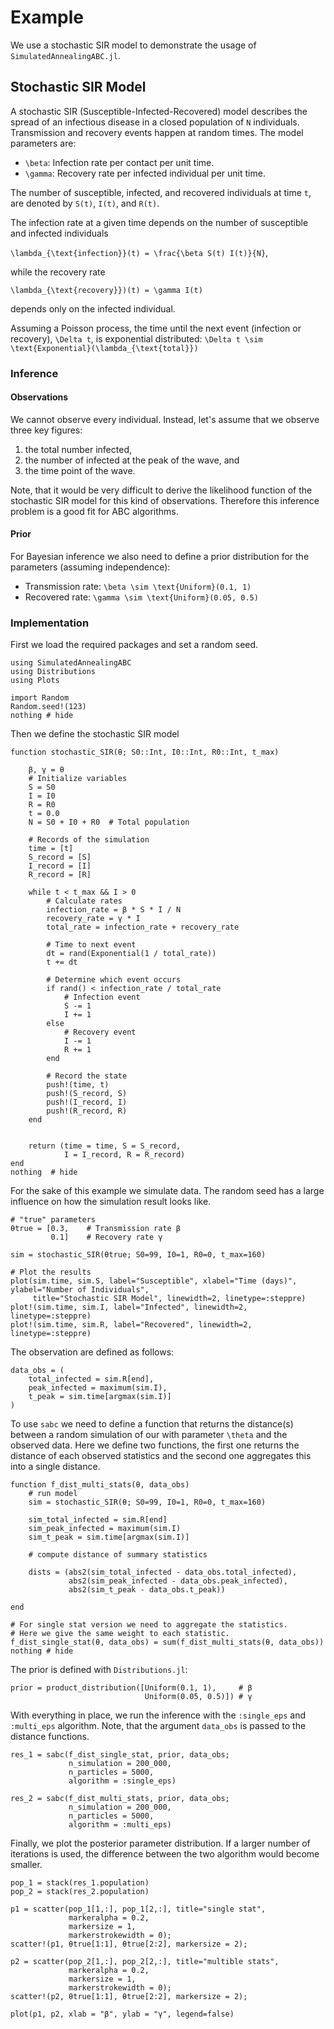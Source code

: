 # Example

We use a stochastic SIR model to demonstrate the usage of `SimulatedAnnealingABC.jl`.

## Stochastic SIR Model

A stochastic SIR (Susceptible-Infected-Recovered) model describes
the spread of an infectious disease in a closed population of ``N``
individuals. Transmission and recovery events happen at random times. The model parameters are:

- ``\beta``: Infection rate per contact per unit time.
- ``\gamma``: Recovery rate per infected individual per unit time.

The number of susceptible, infected, and recovered individuals at time
``t``, are denoted by ``S(t)``, ``I(t)``, and ``R(t)``.

The infection rate at a given time depends on the number of susceptible and infected individuals

``\lambda_{\text{infection}}(t) = \frac{\beta S(t) I(t)}{N}``,

while the recovery rate

``\lambda_{\text{recovery}})(t) = \gamma I(t)``

depends only on the infected individual.

Assuming a Poisson process, the time until the next event (infection or recovery), ``\Delta t``, is  exponential
distributed:
``\Delta t \sim \text{Exponential}(\lambda_{\text{total}})``

### Inference

#### Observations

We cannot observe every individual. Instead, let's assume that we
observe three key figures:

1. the total number infected,
2. the number of infected at the peak of the wave, and
3.  the time point of the wave.

Note, that it would be very difficult to derive the likelihood
function of the stochastic SIR model for this kind of
observations. Therefore this inference problem is a good fit for ABC algorithms.

#### Prior

For Bayesian inference we also need to define a prior distribution for the parameters (assuming independence):
- Transmission rate: ``\beta \sim \text{Uniform}(0.1, 1)``
- Recovered rate: ``\gamma \sim \text{Uniform}(0.05, 0.5)``



### Implementation

First we load the required packages and set a random seed.
```@example 1
using SimulatedAnnealingABC
using Distributions
using Plots

import Random
Random.seed!(123)
nothing # hide
```

Then we define the stochastic SIR model
```@example 1
function stochastic_SIR(θ; S0::Int, I0::Int, R0::Int, t_max)

    β, γ = θ
    # Initialize variables
    S = S0
    I = I0
    R = R0
    t = 0.0
    N = S0 + I0 + R0  # Total population

    # Records of the simulation
    time = [t]
    S_record = [S]
    I_record = [I]
    R_record = [R]

    while t < t_max && I > 0
        # Calculate rates
        infection_rate = β * S * I / N
        recovery_rate = γ * I
        total_rate = infection_rate + recovery_rate

        # Time to next event
        dt = rand(Exponential(1 / total_rate))
        t += dt

        # Determine which event occurs
        if rand() < infection_rate / total_rate
            # Infection event
            S -= 1
            I += 1
        else
            # Recovery event
            I -= 1
            R += 1
        end

        # Record the state
        push!(time, t)
        push!(S_record, S)
        push!(I_record, I)
        push!(R_record, R)
    end


    return (time = time, S = S_record,
            I = I_record, R = R_record)
end
nothing  # hide
```

For the sake of this example we simulate data. The random seed has a large influence on how the simulation
result looks like.
```@example 1
# "true" parameters
θtrue = [0.3,    # Transmission rate β
         0.1]    # Recovery rate γ

sim = stochastic_SIR(θtrue; S0=99, I0=1, R0=0, t_max=160)

# Plot the results
plot(sim.time, sim.S, label="Susceptible", xlabel="Time (days)", ylabel="Number of Individuals",
     title="Stochastic SIR Model", linewidth=2, linetype=:steppre)
plot!(sim.time, sim.I, label="Infected", linewidth=2, linetype=:steppre)
plot!(sim.time, sim.R, label="Recovered", linewidth=2, linetype=:steppre)
```
The observation are defined as follows:
```@example 1
data_obs = (
    total_infected = sim.R[end],
    peak_infected = maximum(sim.I),
    t_peak = sim.time[argmax(sim.I)]
)
```

To use `sabc` we need to define a function that returns the
distance(s) between a random simulation of our with parameter
``\theta`` and the observed data. Here we define two functions, the
first one returns the distance of each observed statistics and the
second one aggregates this into a single distance.
```@example 1
function f_dist_multi_stats(θ, data_obs)
    # run model
    sim = stochastic_SIR(θ; S0=99, I0=1, R0=0, t_max=160)

    sim_total_infected = sim.R[end]
    sim_peak_infected = maximum(sim.I)
    sim_t_peak = sim.time[argmax(sim.I)]

    # compute distance of summary statistics

    dists = (abs2(sim_total_infected - data_obs.total_infected),
             abs2(sim_peak_infected - data_obs.peak_infected),
             abs2(sim_t_peak - data_obs.t_peak))

end

# For single stat version we need to aggregate the statistics.
# Here we give the same weight to each statistic.
f_dist_single_stat(θ, data_obs) = sum(f_dist_multi_stats(θ, data_obs))
nothing # hide
```

The prior is defined with `Distributions.jl`:
```@example 1
prior = product_distribution([Uniform(0.1, 1),     # β
                              Uniform(0.05, 0.5)]) # γ
```

With everything in place, we run the inference with the
`:single_eps` and `:multi_eps` algorithm. Note, that the argument
`data_obs` is passed to the distance functions.
```@example 1
res_1 = sabc(f_dist_single_stat, prior, data_obs;
             n_simulation = 200_000,
             n_particles = 5000,
             algorithm = :single_eps)
```

```@example 1
res_2 = sabc(f_dist_multi_stats, prior, data_obs;
             n_simulation = 200_000,
             n_particles = 5000,
             algorithm = :multi_eps)
```

Finally, we plot the posterior parameter distribution. If a larger
number of iterations is used, the difference between the two algorithm
would become smaller.
```@example 1
pop_1 = stack(res_1.population)
pop_2 = stack(res_2.population)

p1 = scatter(pop_1[1,:], pop_1[2,:], title="single stat",
             markeralpha = 0.2,
             markersize = 1,
             markerstrokewidth = 0);
scatter!(p1, θtrue[1:1], θtrue[2:2], markersize = 2);

p2 = scatter(pop_2[1,:], pop_2[2,:], title="multible stats",
             markeralpha = 0.2,
             markersize = 1,
             markerstrokewidth = 0);
scatter!(p2, θtrue[1:1], θtrue[2:2], markersize = 2);

plot(p1, p2, xlab = "β", ylab = "γ", legend=false)
```
